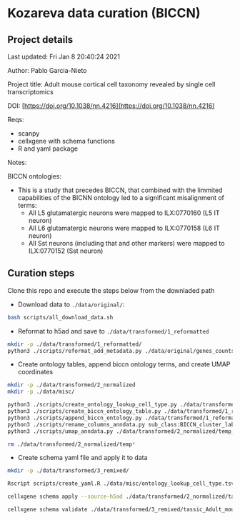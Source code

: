 # Kozareva data curation (BICCN)

## Project details

Last updated: Fri Jan  8 20:40:24 2021

Author: Pablo Garcia-Nieto

Project title: Adult mouse cortical cell taxonomy revealed by single cell transcriptomics

DOI: [https://doi.org/10.1038/nn.4216](https://doi.org/10.1038/nn.4216)

Reqs:

- scanpy
- cellxgene with schema functions
- R and yaml package

Notes:

BICCN ontologies:

- This is a study that precedes BICCN, that combined with the limmited capabilities of the BICNN ontology led to a significant misalignment of terms:
    - All L5 glutamatergic neurons were mapped to ILX:0770160 (L5 IT neuron)
    - All L6 glutamatergic neurons were mapped to ILX:0770158 (L6 IT neuron)
    - All Sst neurons (including that and other markers) were mapped to ILX:0770152 (Sst neuron)

## Curation steps

Clone this repo and execute the steps below from the downladed path

- Download data to `./data/original/`:

```bash
bash scripts/all_download_data.sh
```


- Reformat to h5ad and save to `./data/transformed/1_reformatted`

```bash
mkdir -p ./data/transformed/1_reformatted/
python3 ./scripts/reformat_add_metadata.py ./data/original/genes_counts.csv ./data/original/genes_rpkm.csv ./data/original/cell_metadata.csv ./data/transformed/1_reformatted/tassic_Adult_mouse_cortical_cell_taxonomy.h5ad
```

- Create ontology tables, append biccn ontology terms, and create UMAP coordinates

```bash
mkdir -p ./data/transformed/2_normalized
mkdir -p ./data/misc/

python3 ./scripts/create_ontology_lookup_cell_type.py ./data/transformed/1_reformatted/tassic_Adult_mouse_cortical_cell_taxonomy.h5ad ./data/misc/ontology_lookup_cell_type.tsv
python3 ./scripts/create_biccn_ontology_table.py ./data/transformed/1_reformatted/tassic_Adult_mouse_cortical_cell_taxonomy.h5ad ./data/misc/ontology_biccn.txt
python3 ./scripts/append_biccn_ontology.py ./data/transformed/1_reformatted/tassic_Adult_mouse_cortical_cell_taxonomy.h5ad ./data/misc/ontology_biccn.txt ./data/transformed/2_normalized/temp_biccn.h5ad
python3 ./scripts/rename_columns_anndata.py sub_class:BICCN_cluster_label,major_class:BICCN_class_label ./data/transformed/2_normalized/temp_biccn.h5ad ./data/transformed/2_normalized/temp_biccn_renamed.h5ad
python3 ./scripts/umap_anndata.py ./data/transformed/2_normalized/temp_biccn_renamed.h5ad ./data/transformed/2_normalized/tassic_Adult_mouse_cortical_cell_taxonomy.h5ad

rm ./data/transformed/2_normalized/temp*

```

- Create schema yaml file and apply it to data

```bash
mkdir -p ./data/transformed/3_remixed/

Rscript scripts/create_yaml.R ./data/misc/ontology_lookup_cell_type.tsv ./schema.yml

cellxgene schema apply --source-h5ad ./data/transformed/2_normalized/tassic_Adult_mouse_cortical_cell_taxonomy.h5ad --remix-config ./schema.yml --output-filename ./data/transformed/3_remixed/tassic_Adult_mouse_cortical_cell_taxonomy.h5ad

cellxgene schema validate ./data/transformed/3_remixed/tassic_Adult_mouse_cortical_cell_taxonomy.h5ad 
```
